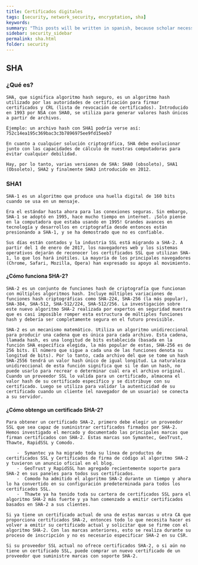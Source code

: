```yaml
---
title: Certificados digitales
tags: [security, network_security, encryptation, sha]
keywords:
summary: "This posts will be written in spanish, because scholar necessities."
sidebar: security_sidebar
permalink: sha.html
folder: security
---
```


## SHA

### ¿Qué es?
    SHA, que significa algoritmo hash seguro, es un algoritmo hash utilizado por las autoridades de certificación para firmar certificados y CRL (lista de revocación de certificados). Introducido en 1993 por NSA con SHA0, se utiliza para generar valores hash únicos a partir de archivos.

    Ejemplo: un archivo hash con SHA1 podría verse así:
    752c14ea195c369bac3c3b7896975ee9fd15eeb7

    En cuanto a cualquier solución criptográfica, SHA debe evolucionar junto con las capacidades de cálculo de nuestras computadoras para evitar cualquier debilidad.

    Hay, por lo tanto, varias versiones de SHA: SHA0 (obsoleto), SHA1 (Obsoleto), SHA2 y finalmente SHA3 introducido en 2012.

### SHA1
    SHA-1 es un algoritmo que produce una huella digital de 160 bits cuando se usa en un mensaje.

    Era el estándar hasta ahora para las conexiones seguras. Sin embargo, SHA-1 se adoptó en 1995, hace mucho tiempo en internet. ¡Solo piense en la computadora que estaba usando en 1995! Grandes avances en tecnología y desarrollos en criptografía desde entonces están presionando a SHA-1, y se ha demostrado que no es confiable.

    Sus días están contados y la industria SSL está migrando a SHA-2. A partir del 1 de enero de 2017, los navegadores web y los sistemas operativos dejarán de reconocer los certificados SSL que utilizan SHA-1, lo que los hará inútiles. La mayoría de los principales navegadores (Chrome, Safari, Mozilla, Opera) han expresado su apoyo al movimiento.

#### ¿Cómo funciona SHA-2?
    SHA-2 es un conjunto de funciones hash de criptografía que funcionan con múltiples algoritmos hash. Incluye múltiples variaciones de funciones hash criptográficas como SHA-224, SHA-256 (la más popular), SHA-384, SHA-512, SHA-512/224, SHA-512/256. La investigación sobre este nuevo algoritmo SHA-2 realizada por expertos en seguridad muestra que es casi imposible romper esta estructura de múltiples funciones hash y debería ser completamente segura en el futuro previsible.

    SHA-2 es un mecanismo matemático. Utiliza un algoritmo unidireccional para producir una cadena que es única para cada archivo. Esta cadena, llamada hash, es una longitud de bits establecida (basada en la función SHA específica elegida, la más popular de estas, SHA-256 es de 256 bits. El número que sigue a cada una de las funciones denota su longitud de bits). Por lo tanto, cada archivo del que se tome un hash SHA-2556 tendrá un valor hash único de igual longitud. La naturaleza unidireccional de esta función significa que si le dan un hash, no puede usarlo para recrear o determinar cuál era el archivo original. Cuando un proveedor SSL lo valida para un certificado, almacena el valor hash de su certificado específico y se distribuye con su certificado. Luego se utiliza para validar la autenticidad de su certificado cuando un cliente (el navegador de un usuario) se conecta a su servidor.

#### ¿Cómo obtengo un certificado SHA-2?
    Para obtener un certificado SHA-2, primero debe elegir un proveedor SSL que sea capaz de suministrar certificados firmados por SHA-2. Hemos investigado el mercado y documentado las principales marcas que firman certificados con SHA-2. Estas marcas son Symantec, GeoTrust, Thawte, RapidSSL y Comodo.

        -  Symantec ya ha migrado toda su línea de productos de certificados SSL y Certificados de firma de código al algoritmo SHA-2 y tuvieron un anuncio oficial en el blog.
        -  GeoTrust y RapidSSL han agregado recientemente soporte para SHA-2 en sus paneles para todos sus certificados.
        -  Comodo ha admitido el algoritmo SHA-2 durante un tiempo y ahora lo ha convertido en su configuración predeterminada para todos los certificados SSL.
        -  Thawte ya ha tenido toda su cartera de certificados SSL para el algoritmo SHA-2 más fuerte y ya han comenzado a emitir certificados basados ​​en SHA-2 a sus clientes.

    Si ya tiene un certificado actual de una de estas marcas u otra CA que proporciona certificados SHA-2, entonces todo lo que necesita hacer es volver a emitir su certificado actual y solicitar que se firme con el algoritmo SHA-2. Con las marcas anteriores, esto se realiza durante su proceso de inscripción y no es necesario especificar SHA-2 en su CSR.

    Si su proveedor SSL actual no ofrece certificados SHA-2, o si aún no tiene un certificado SSL, puede comprar un nuevo certificado de un proveedor que suministre marcas con soporte SHA-2.




